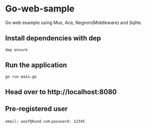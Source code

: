 # Go-web-sample

Go web example using Mux, Ace, Negroni(Middleware) and Sqlite.

## Install dependencies with dep

```dep ensure```

## Run the application

```go run main.go```

## Head over to http://localhost:8080

## Pre-registered user

```email: woof@hund.com```
```password: 12345```


